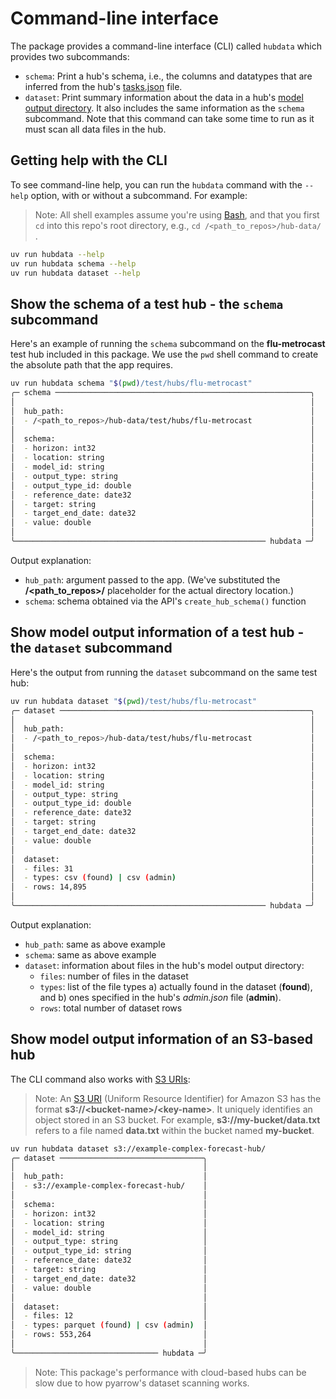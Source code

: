 # Command-line interface

The package provides a command-line interface (CLI) called `hubdata` which provides two subcommands:

- `schema`: Print a hub's schema, i.e., the columns and datatypes that are inferred from the hub's [tasks.json](https://docs.hubverse.io/en/latest/user-guide/hub-config.html) file.
- `dataset`: Print summary information about the data in a hub's [model output directory](https://docs.hubverse.io/en/latest/user-guide/model-output.html). It also includes the same information as the `schema` subcommand. Note that this command can take some time to run as it must scan all data files in the hub.

## Getting help with the CLI

To see command-line help, you can run the `hubdata` command with the `--help` option, with or without a subcommand. For example:

> Note: All shell examples assume you're using [Bash](https://en.wikipedia.org/wiki/Bash_(Unix_shell)), and that you first `cd` into this repo's root directory, e.g., `cd /<path_to_repos>/hub-data/` .

```bash
uv run hubdata --help
uv run hubdata schema --help
uv run hubdata dataset --help
```

## Show the schema of a test hub - the `schema` subcommand

Here's an example of running the `schema` subcommand on the **flu-metrocast** test hub included in this package. We use the `pwd` shell command to create the absolute path that the app requires.

```bash
uv run hubdata schema "$(pwd)/test/hubs/flu-metrocast"
╭─ schema ─────────────────────────────────────────────────────────╮
│                                                                  │
│  hub_path:                                                       │
│  - /<path_to_repos>/hub-data/test/hubs/flu-metrocast             │
│                                                                  │
│  schema:                                                         │
│  - horizon: int32                                                │
│  - location: string                                              │
│  - model_id: string                                              │
│  - output_type: string                                           │
│  - output_type_id: double                                        │
│  - reference_date: date32                                        │
│  - target: string                                                │
│  - target_end_date: date32                                       │
│  - value: double                                                 │
│                                                                  │
╰──────────────────────────────────────────────────────── hubdata ─╯
```

Output explanation:

- `hub_path`: argument passed to the app. (We've substituted the **/<path_to_repos>/** placeholder for the actual directory location.)
- `schema`: schema obtained via the API's `create_hub_schema()` function

## Show model output information of a test hub - the `dataset` subcommand

Here's the output from running the `dataset` subcommand on the same test hub:

```bash
uv run hubdata dataset "$(pwd)/test/hubs/flu-metrocast"
╭─ dataset ────────────────────────────────────────────────────────╮
│                                                                  │
│  hub_path:                                                       │
│  - /<path_to_repos>/hub-data/test/hubs/flu-metrocast             │
│                                                                  │
│  schema:                                                         │
│  - horizon: int32                                                │
│  - location: string                                              │
│  - model_id: string                                              │
│  - output_type: string                                           │
│  - output_type_id: double                                        │
│  - reference_date: date32                                        │
│  - target: string                                                │
│  - target_end_date: date32                                       │
│  - value: double                                                 │
│                                                                  │
│  dataset:                                                        │
│  - files: 31                                                     │
│  - types: csv (found) | csv (admin)                              │
│  - rows: 14,895                                                  │
│                                                                  │
╰──────────────────────────────────────────────────────── hubdata ─╯
```

Output explanation:

- `hub_path`: same as above example
- `schema`: same as above example
- `dataset`: information about files in the hub's model output directory:
    - `files`: number of files in the dataset
    - `types`: list of the file types a) actually found in the dataset (**found**), and b) ones specified in the hub's
      _admin.json_ file (**admin**).
    - `rows`: total number of dataset rows

## Show model output information of an S3-based hub

The CLI command also works with [S3 URIs](https://repost.aws/questions/QUFXlwQxxJQQyg9PMn2b6nTg/what-is-s3-uri-in-simple-storage-service):

> Note: An [S3 URI](https://repost.aws/questions/QUFXlwQxxJQQyg9PMn2b6nTg/what-is-s3-uri-in-simple-storage-service) (Uniform Resource Identifier) for Amazon S3 has the format **s3://\<bucket-name\>/\<key-name\>**. It uniquely identifies an object stored in an S3 bucket. For example, **s3://my-bucket/data.txt** refers to a file named **data.txt** within the bucket named **my-bucket**.

```bash
uv run hubdata dataset s3://example-complex-forecast-hub/
╭─ dataset ────────────────────────────────╮
│                                          │
│  hub_path:                               │
│  - s3://example-complex-forecast-hub/    │
│                                          │
│  schema:                                 │
│  - horizon: int32                        │
│  - location: string                      │
│  - model_id: string                      │
│  - output_type: string                   │
│  - output_type_id: string                │
│  - reference_date: date32                │
│  - target: string                        │
│  - target_end_date: date32               │
│  - value: double                         │
│                                          │
│  dataset:                                │
│  - files: 12                             │
│  - types: parquet (found) | csv (admin)  │
│  - rows: 553,264                         │
│                                          │
╰──────────────────────────────── hubdata ─╯
```

> Note: This package's performance with cloud-based hubs can be slow due to how pyarrow's dataset scanning works.
